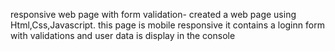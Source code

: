 responsive web page with form validation-
created a web page using Html,Css,Javascript.
this page is mobile responsive 
it contains a loginn form with validations and user data is display in the console
